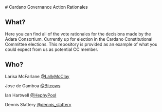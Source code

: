 # Cardano Governance Action Rationales

## What?

Here you can find all of the vote rationales for the decisions made by the Adara Consortium. Currently up for election in the Cardano Constitutional Committee elections. This repository is provided as an example of what you could expect from us as potential CC member.

## Who?

Larisa McFarlane [@LallyMcClay](https://x.com/LallyMcClay)

Jose de Gamboa [@Bitcows](https://x.com/Bitcows)

Ian Hartwell [@HephyPool](https://x.com/HephyPool)

Dennis Slattery [@dennis_slattery](https://x.com/dennis_slattery) 
